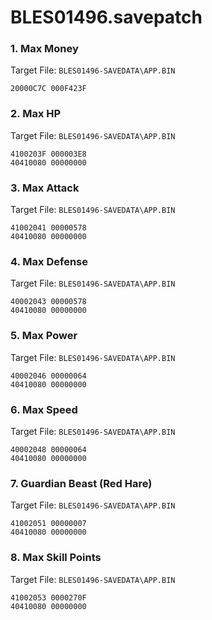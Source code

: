 # BLES01496.savepatch

### 1. Max Money

Target File: `BLES01496-SAVEDATA\APP.BIN`

```
20000C7C 000F423F
```

### 2. Max HP

Target File: `BLES01496-SAVEDATA\APP.BIN`

```
4100203F 000003E8
40410080 00000000
```

### 3. Max Attack

Target File: `BLES01496-SAVEDATA\APP.BIN`

```
41002041 00000578
40410080 00000000
```

### 4. Max Defense

Target File: `BLES01496-SAVEDATA\APP.BIN`

```
40002043 00000578
40410080 00000000
```

### 5. Max Power

Target File: `BLES01496-SAVEDATA\APP.BIN`

```
40002046 00000064
40410080 00000000
```

### 6. Max Speed

Target File: `BLES01496-SAVEDATA\APP.BIN`

```
40002048 00000064
40410080 00000000
```

### 7. Guardian Beast (Red Hare)

Target File: `BLES01496-SAVEDATA\APP.BIN`

```
41002051 00000007
40410080 00000000
```

### 8. Max Skill Points

Target File: `BLES01496-SAVEDATA\APP.BIN`

```
41002053 0000270F
40410080 00000000
```

